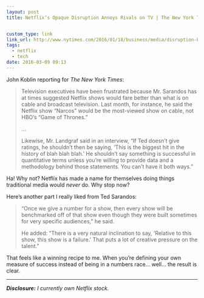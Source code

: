 ```yaml
---
layout: post
title: Netflix’s Opaque Disruption Annoys Rivals on TV | The New York Times


custom_type: link
link_url: http://www.nytimes.com/2016/01/18/business/media/disruption-by-netflix-irks-tv-foes.html
tags:
  - netflix
  - tech
date: 2016-03-09 09:13
---
```

John Koblin reporting for *The New York Times*:

> Television executives have been frustrated because Mr. Sarandos has at times suggested Netflix shows would fare better than what is on cable and broadcast television. Last month, for instance, he said the Netflix show “Narcos” would be the most-viewed show on cable, not HBO’s “Game of Thrones.”
>
>…
>
> Likewise, Mr. Landgraf said in an interview, “If Ted doesn’t give ratings, he shouldn’t then be saying, ‘This is the biggest hit in the history of blah blah blah.’ He shouldn’t say something is successful in quantitative terms unless you’re willing to provide data and a methodology behind those statements. You can’t have it both ways.”

Ha! Why not? Netflix has made a name for themselves doing things traditional media would *never* do. Why stop now?

Here’s another part I really liked from Ted Sarandos:

> “Once we give a number for a show, then every show will be benchmarked off of that show even though they were built sometimes for very specific audiences,” he said.
>
> He added: “There is a very natural inclination to say, ‘Relative to this show, this show is a failure.’ That puts a lot of creative pressure on the talent.”

That feels like a winning recipe to me. When you’re defining your own measure of success instead of being in a numbers race… well… the result is clear.

***

***Disclosure:*** *I currently own Netflix stock.*
